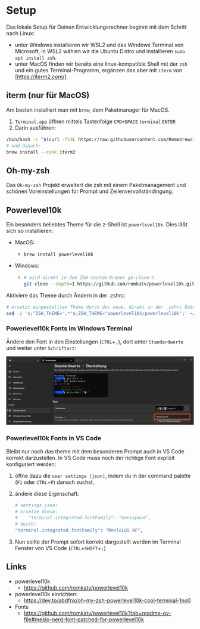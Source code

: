 # Setup

Das lokale Setup für Deinen Entwicklungsrechner beginnt mit dem Schritt nach Linux:

- unter Windows installieren wir WSL2 und das Windows Terminal von Microsoft, in WSL2 wählen wir die Ubuntu Distro und installieren `sudo apt install zsh`.
- unter MacOS finden wir bereits eine linux-kompatible Shell mit der `zsh` und ein gutes Terminal-Programm, ergänzen das aber mit `iterm` von [https://iterm2.com/].

## iterm (nur für MacOS)

Am besten installiert man mit `brew`, dem Paketmanager für MacOS.

1. `Terminal.app` öffnen mittels Tastenfolge `CMD+SPACE` `terminal` `ENTER`
2. Darin ausführen:

````bash
/bin/bash -c "$(curl -fsSL https://raw.githubusercontent.com/Homebrew/install/HEAD/install.sh)"
# und danach:
brew install --cask iterm2
````

## Oh-my-zsh

Das `Oh-my-zsh` Projekt erweitert die zsh mit einem Paketmanagement und schönen Voreinstellungen für Prompt und Zeilenvervollständingung.

## Powerlevel10k

Ein besonders beliebtes Theme für die z-Shell ist `powerlevel10k`. Dies läßt sich so installieren:

- MacOS:

  - `brew install powerlevel10k`

- Windows:

  - ````bash
    # wird direkt in den ZSH custom-Ordner ge-clone-t
    git clone --depth=1 https://github.com/romkatv/powerlevel10k.git ${ZSH_CUSTOM:-$HOME/.oh-my-zsh/custom}/themes/powerlevel10k
    ````

Aktiviere das Theme durch Ändern in der .zshrc:

````bash
# ersetzt eingestelltes Theme durch das neue, direkt in der .zshrc Datei des Benutzers
sed -i 's;^ZSH_THEME=".*"$;ZSH_THEME="powerlevel10k/powerlevel10k";' ~/.zshrc
````

### Powerlevel10k Fonts im Windows Terminal

Ändere den Font in den Einstellungen (`CTRL`+`,`), dort unter `Standardwerte` und weiter unter `Schriftart`:

![Terminal Settings](../.images/winterminalsettings.png)

### Powerlevel10k Fonts in VS Code

Bleibt nur noch das theme mit dem besonderen Prompt auch in VS Code korrekt darzustellen. In VS Code muss noch der richtige Font explizit konfiguriert werden:

1. öffne dazu die `user settings (json)`, indem du in der command palette (`F1` oder `CTRL`+`P`) danach suchst,
1. ändere diese Eigenschaft:

    ````bash
    # settings.json:
    # ersetze diese:
    #    "terminal.integrated.fontFamily": "monospace",
    # durch:
    "terminal.integrated.fontFamily": "MesloLGS NF",
    `````

1. Nun sollte der Prompt sofort korrekt dargestellt werden im Terminal Fenster von VS Code (`CTRL`+`SHIFT`+`;`)


## Links

- powerlevel10k
  - https://github.com/romkatv/powerlevel10k
- powerlevel10k einrichten:
  - <https://dev.to/abdfnx/oh-my-zsh-powerlevel10k-cool-terminal-1no0>
- Fonts
  - https://github.com/romkatv/powerlevel10k?tab=readme-ov-file#meslo-nerd-font-patched-for-powerlevel10k
